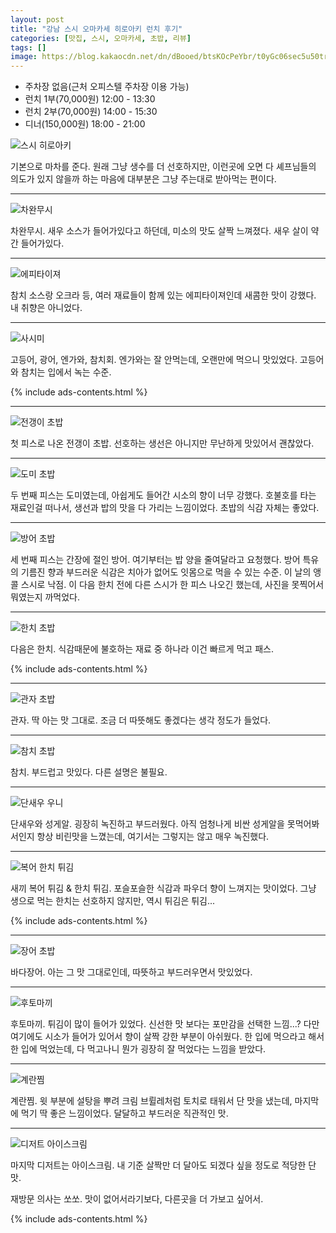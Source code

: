 ```yaml
---
layout: post
title: "강남 스시 오마카세 히로아키 런치 후기"
categories: [맛집, 스시, 오마카세, 초밥, 리뷰]
tags: []
image: https://blog.kakaocdn.net/dn/dBooed/btsKOcPeYbr/t0yGc06sec5u50tr4vZV91/img.jpg
---
```


- 주차장 없음(근처 오피스텔 주차장 이용 가능)
- 런치 1부(70,000원) 12:00 - 13:30
- 런치 2부(70,000원) 14:00 - 15:30
- 디너(150,000원) 18:00 - 21:00

![스시 히로아키](https://blog.kakaocdn.net/dn/wHo77/btsKOnXhXq5/AjjoitevJKqHV47caSKPtk/img.jpg)

기본으로 마차를 준다. 원래 그냥 생수를 더 선호하지만, 이런곳에 오면 다 셰프님들의 의도가 있지 않을까 하는 마음에 대부분은 그냥 주는대로 받아먹는 편이다.

---

![차완무시](https://blog.kakaocdn.net/dn/Wun4X/btsKNXEMdLc/5vHVvDAPAiFuK7u6KgCQZk/img.jpg)

차완무시. 새우 소스가 들어가있다고 하던데, 미소의 맛도 살짝 느껴졌다. 새우 살이 약간 들어가있다.

---

![에피타이져](https://blog.kakaocdn.net/dn/JBtTB/btsKOxS6sw5/oRKCokNmM8JtXw44oxKKl0/img.jpg)

참치 소스랑 오크라 등, 여러 재료들이 함께 있는 에피타이져인데 새콤한 맛이 강했다. 내 취향은 아니었다.

---

![사시미](https://blog.kakaocdn.net/dn/tQxy9/btsKPy4NpGX/3PNqpImk58lsEFx3EIrIq1/img.jpg)

고등어, 광어, 엔가와, 참치회. 엔가와는 잘 안먹는데, 오랜만에 먹으니 맛있었다. 고등어와 참치는 입에서 녹는 수준. 

{% include ads-contents.html %}

---

![전갱이 초밥](https://blog.kakaocdn.net/dn/dBooed/btsKOcPeYbr/t0yGc06sec5u50tr4vZV91/img.jpg)

첫 피스로 나온 전갱이 초밥. 선호하는 생선은 아니지만 무난하게 맛있어서 괜찮았다.

---

![도미 초밥](https://blog.kakaocdn.net/dn/ciY6en/btsKPz3tT9W/pW6RlLUdciK1deX6tOnmVK/img.jpg)

두 번째 피스는 도미였는데, 아쉽게도 들어간 시소의 향이 너무 강했다. 호불호를 타는 재료인걸 떠나서, 생선과 밥의 맛을 다 가리는 느낌이었다. 초밥의 식감 자체는 좋았다.

---

![방어 초밥](https://blog.kakaocdn.net/dn/od9Cl/btsKPUzwrH2/goivv2RmDnPFMEOr8KeT91/img.jpg)

세 번째 피스는 간장에 절인 방어. 여기부터는 밥 양을 줄여달라고 요청했다. 방어 특유의 기름진 향과 부드러운 식감은 치아가 없어도 잇몸으로 먹을 수 있는 수준. 이 날의 앵콜 스시로 낙점. 이 다음 한치 전에 다른 스시가 한 피스 나오긴 했는데, 사진을 못찍어서 뭐였는지 까먹었다.

---

![한치 초밥](https://blog.kakaocdn.net/dn/bUaNHx/btsKPbhHyAF/TCyyt0zVpmZ0jRo0kFn1h1/img.jpg)

다음은 한치. 식감때문에 불호하는 재료 중 하나라 이건 빠르게 먹고 패스.

{% include ads-contents.html %}

---

![관자 초밥](https://blog.kakaocdn.net/dn/bqtjL1/btsKOesGqCE/W24fjKlRxaKiW8SH38PsUK/img.jpg)

관자. 딱 아는 맛 그대로. 조금 더 따뜻해도 좋겠다는 생각 정도가 들었다.

---

![참치 초밥](https://blog.kakaocdn.net/dn/3c8K4/btsKOezstgq/kDOFCx2DUcV3K11rwX18Hk/img.jpg)

참치. 부드럽고 맛있다. 다른 설명은 불필요.

---

![단새우 우니](https://blog.kakaocdn.net/dn/cKGCWa/btsKO9EgDL8/D1wtwTlbJLrKDRzasuemS0/img.jpg)

단새우와 성게알. 굉장히 녹진하고 부드러웠다. 아직 엄청나게 비싼 성게알을 못먹어봐서인지 항상 비린맛을 느꼈는데, 여기서는 그렇지는 않고 매우 녹진했다.

---

![복어 한치 튀김](https://blog.kakaocdn.net/dn/yHdsu/btsKNV8cy6k/hWXIaHtr7kOkeDaWvgLksK/img.jpg)

새끼 복어 튀김 & 한치 튀김. 포슬포슬한 식감과 파우더 향이 느껴지는 맛이었다. 그냥 생으로 먹는 한치는 선호하지 않지만, 역시 튀김은 튀김...

{% include ads-contents.html %}

---

![장어 초밥](https://blog.kakaocdn.net/dn/dJfoEW/btsKPS9xEiC/1lOP2WMRFQPvvF2NCEd5rk/img.jpg)

바다장어. 아는 그 맛 그대로인데, 따뜻하고 부드러우면서 맛있었다.

---

![후토마끼](https://blog.kakaocdn.net/dn/bhsJy4/btsKNW0lxO8/Bo3igbpo9JUwSAeRnAOp0k/img.jpg)

후토마끼. 튀김이 많이 들어가 있었다. 신선한 맛 보다는 포만감을 선택한 느낌...? 다만 여기에도 시소가 들어가 있어서 향이 살짝 강한 부분이 아쉬웠다. 한 입에 먹으라고 해서 한 입에 먹었는데, 다 먹고나니 뭔가 굉장히 잘 먹었다는 느낌을 받았다.

---

![계란찜](https://blog.kakaocdn.net/dn/btVw84/btsKPbIM8ii/HxTNTtR1njGFRJUMGtYMU1/img.jpg)

계란찜. 윗 부분에 설탕을 뿌려 크림 브륄레처럼 토치로 태워서 단 맛을 냈는데, 마지막에 먹기 딱 좋은 느낌이었다. 달달하고 부드러운 직관적인 맛.

---

![디저트 아이스크림](https://blog.kakaocdn.net/dn/vomHo/btsKPRphMiK/WJI4MW3hgQ1kVxUIKF66C1/img.jpg)

마지막 디저트는 아이스크림. 내 기준 살짝만 더 달아도 되겠다 싶을 정도로 적당한 단맛. 

재방문 의사는 쏘쏘. 맛이 없어서라기보다, 다른곳을 더 가보고 싶어서.

{% include ads-contents.html %}
